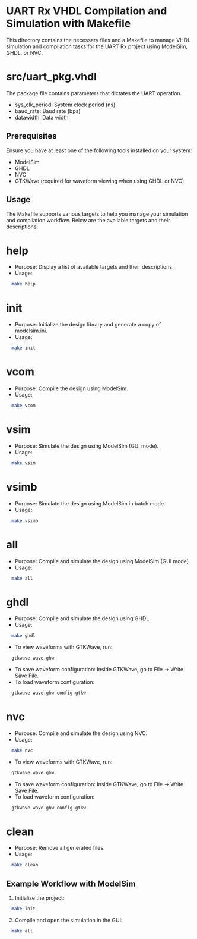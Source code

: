 # UART Rx VHDL Compilation and Simulation with Makefile

This directory contains the necessary files and a Makefile to manage VHDL simulation and compilation tasks for the UART Rx project using ModelSim, GHDL, or NVC.

# src/uart\_pkg.vhdl

The package file contains parameters that dictates the UART operation.

- sys\_clk\_period: System clock period (ns)
- baud\_rate: Baud rate (bps)
- datawidth: Data width

## Prerequisites

Ensure you have at least one of the following tools installed on your system:

- ModelSim
- GHDL 
- NVC 
- GTKWave (required for waveform viewing when using GHDL or NVC)

## Usage

The Makefile supports various targets to help you manage your simulation and compilation workflow. Below are the available targets and their descriptions:

# help
- Purpose: Display a list of available targets and their descriptions.
- Usage:

```sh
  make help
```

# init
- Purpose: Initialize the design library and generate a copy of modelsim.ini.
- Usage:

```sh
  make init
```

# vcom
- Purpose: Compile the design using ModelSim.
- Usage:  

```sh
  make vcom
```

# vsim
- Purpose: Simulate the design using ModelSim (GUI mode).
- Usage:  

```sh
  make vsim
```

# vsimb
- Purpose: Simulate the design using ModelSim in batch mode.
- Usage:  

```sh
  make vsimb
```

# all
- Purpose: Compile and simulate the design using ModelSim (GUI mode).
- Usage:  

```sh
  make all
```

# ghdl
- Purpose: Compile and simulate the design using GHDL.
- Usage: 

```sh
  make ghdl
```

- To view waveforms with GTKWave, run:
```sh
  gtkwave wave.ghw
```
- To save waveform configuration:
  Inside GTKWave, go to File -> Write Save File.
- To load waveform configuration:
```sh
  gtkwave wave.ghw config.gtkw
```

# nvc
- Purpose: Compile and simulate the design using NVC.
- Usage:  

```sh
  make nvc
```

- To view waveforms with GTKWave, run:
```sh
  gtkwave wave.ghw
```  
- To save waveform configuration:
  Inside GTKWave, go to File -> Write Save File.
- To load waveform configuration:
```sh
  gtkwave wave.ghw config.gtkw
```

# clean
- Purpose: Remove all generated files.
- Usage:  

```sh
  make clean
```

## Example Workflow with ModelSim

1. Initialize the project:  

```sh
  make init
```  

2. Compile and open the simulation in the GUI:  

```sh
  make all
```
